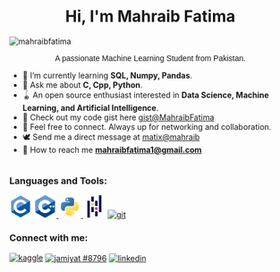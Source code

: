 <h1 align="center">Hi, I'm Mahraib Fatima</h1>
<p align="left"> <img src="https://komarev.com/ghpvc/?username=mahraibfatima&label=Profile%20views&color=0e75b6&style=flat" alt="mahraibfatima"/></p>
<p style="text-align: center;font-family:Arial">A passionate Machine Learning Student from Pakistan.</h3>

- 🌱 I’m currently learning **SQL, Numpy, Pandas**.
- 🧩 Ask me about **C, Cpp, Python**. 
- 🪀 An open source enthusiast interested in **Data Science, Machine Learning, and Artificial Intelligence**.
- 🐜 Check out my code gist here [gist@MahraibFatima](https://gist.github.com/MahraibFatima)
- 🤍 Feel free to connect. Always up for networking and collaboration.
- 🕊️ Send me a direct message at [matix@mahraib](https://matrix.to/#/@mahraibfatima:gitter.im)
- 👀 How to reach me **mahraibfatima1@gmail.com**



<div style="display: flex; justify-content: space-between; align-items: flex-start;"></div>
<h3>Languages and Tools:</h3>
<div>
<a href="https://www.cprogramming.com/" target="_blank" rel="noreferrer"><img src="https://raw.githubusercontent.com/devicons/devicon/master/icons/c/c-original.svg" alt="c" width="40" height="40"/></a>
<a href="https://www.w3schools.com/cpp/" target="_blank" rel="noreferrer"> <img src="https://raw.githubusercontent.com/devicons/devicon/master/icons/cplusplus/cplusplus-original.svg" alt="cplusplus" width="40" height="40"/</a> 
<a href="https://www.python.org" target="_blank" rel="noreferrer"> <img src="https://raw.githubusercontent.com/devicons/devicon/master/icons/python/python-original.svg" alt="python" width="40" height="40"/> </a> 
<a href="https://pandas.pydata.org/" target="_blank" rel="noreferrer"> <img src="https://raw.githubusercontent.com/devicons/devicon/2ae2a900d2f041da66e950e4d48052658d850630/icons/pandas/pandas-original.svg" alt="pandas" width="40" height="40"/></a>  
<a href="https://git-scm.com/" target="_blank" rel="noreferrer"> <img src="https://www.vectorlogo.zone/logos/git-scm/git-scm-icon.svg" alt="git" width="40" height="40"/> </a> 
</div>

<h3 align="left">Connect with me:</h3>
<p align="left">
<a href="https://www.kaggle.com/jamiyat" target="_blank"><img src="https://raw.githubusercontent.com/rahuldkjain/github-profile-readme-generator/master/src/images/icons/Social/kaggle.svg" alt="kaggle" width="20" height="20"/></a>
<a href="https://discordapp.com/users/1045897601540689941" target="blank" style="padding-top: 200px;"><img align="center" src="https://raw.githubusercontent.com/rahuldkjain/github-profile-readme-generator/master/src/images/icons/Social/discord.svg" alt="jamiyat #8796" height="35" width="40" /></a>
<a href="https://www.linkedin.com/in/mahraib-fatima/" target="blank" style="padding-top: 200px;"><img align="center" src="https://raw.githubusercontent.com/rahuldkjain/github-profile-readme-generator/master/src/images/icons/Social/linked-in-alt.svg" alt="linkedin" height="30" width="30" /></a>
</p>
